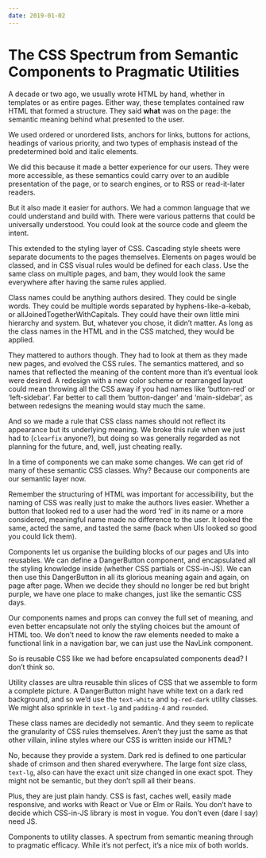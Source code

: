 ```yaml
---
date: 2019-01-02
---
```


# The CSS Spectrum from Semantic Components to Pragmatic Utilities

A decade or two ago, we usually wrote HTML by hand, whether in templates or as entire pages. Either way, these templates contained raw HTML that formed a structure. They said **what** was on the page: the semantic meaning behind what presented to the user.

We used ordered or unordered lists, anchors for links, buttons for actions, headings of various priority, and two types of emphasis instead of the predetermined bold and italic elements.

We did this because it made a better experience for our users. They were more accessible, as these semantics could carry over to an audible presentation of the page, or to search engines, or to RSS or read-it-later readers.

But it also made it easier for authors. We had a common language that we could understand and build with. There were various patterns that could be universally understood. You could look at the source code and gleem the intent.

This extended to the styling layer of CSS. Cascading style sheets were separate documents to the pages themselves. Elements on pages would be classed, and in CSS visual rules would be defined for each class. Use the same class on multiple pages, and bam, they would look the same everywhere after having the same rules applied.

Class names could be anything authors desired. They could be single words. They could be multiple words separated by hyphens-like-a-kebab, or allJoinedTogetherWithCapitals. They could have their own little mini hierarchy and system. But, whatever you chose, it didn’t matter. As long as the class names in the HTML and in the CSS matched, they would be applied.

They mattered to authors though. They had to look at them as they made new pages, and evolved the CSS rules. The semantics mattered, and so names that reflected the meaning of the content more than it’s eventual look were desired. A redesign with a new color scheme or rearranged layout could mean throwing all the CSS away if you had names like ‘button-red’ or ‘left-sidebar’. Far better to call them ‘button-danger’ and ‘main-sidebar’, as between redesigns the meaning would stay much the same.

And so we made a rule that CSS class names should not reflect its appearance but its underlying meaning. We broke this rule when we just had to (`clearfix` anyone?), but doing so was generally regarded as not planning for the future, and, well, just cheating really.

In a time of components we can make some changes. We can get rid of many of these semantic CSS classes. Why? Because our components are our semantic layer now.

Remember the structuring of HTML was important for accessibility, but the naming of CSS was really just to make the authors lives easier. Whether a button that looked red to a user had the word ‘red’ in its name or a more considered, meaningful name made no difference to the user. It looked the same, acted the same, and tasted the same (back when UIs looked so good you could lick them).

Components let us organise the building blocks of our pages and UIs into reusables. We can define a DangerButton component, and encapsulated all the styling knowledge inside (whether CSS partials or CSS-in-JS). We can then use this DangerButton in all its glorious meaning again and again, on page after page. When we decide they should no longer be red but bright purple, we have one place to make changes, just like the semantic CSS days.

Our components names and props can convey the full set of meaning, and even better encapsulate not only the styling choices but the amount of HTML too. We don’t need to know the raw elements needed to make a functional link in a navigation bar, we can just use the NavLink component.

So is reusable CSS like we had before encapsulated components dead? I don’t think so.

Utility classes are ultra reusable thin slices of CSS that we assemble to form a complete picture. A DangerButton might have white text on a dark red background, and so we’d use the `text-white` and `bg-red-dark` utility classes. We might also sprinkle in `text-lg` and `padding-4` and `rounded`.

These class names are decidedly not semantic. And they seem to replicate the granularity of CSS rules themselves. Aren’t they just the same as that other villain, inline styles where our CSS is written inside our HTML?

No, because they provide a system. Dark red is defined to one particular shade of crimson and then shared everywhere. The large font size class, `text-lg`, also can have the exact unit size changed in one exact spot. They might not be semantic, but they don’t spill all their beans.

Plus, they are just plain handy. CSS is fast, caches well, easily made responsive, and works with React or Vue or Elm or Rails. You don’t have to decide which CSS-in-JS library is most in vogue. You don’t even (dare I say) need JS.

Components to utility classes. A spectrum from semantic meaning through to pragmatic efficacy. While it’s not perfect, it’s a nice mix of both worlds.
